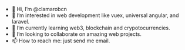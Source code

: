 - 👋 Hi, I’m @clamarobcn
- 👀 I’m interested in web development like vuex, universal angular, and laravel.
- 🌱 I’m currently learning web3, blockchain and crypotocurrencies.
- 💞️ I’m looking to collaborate on amazing web projects. 
- 📫 How to reach me: just send me email.

<!---
clamarobcn/clamarobcn is a ✨ special ✨ repository because its `README.md` (this file) appears on your GitHub profile.
You can click the Preview link to take a look at your changes.
--->
